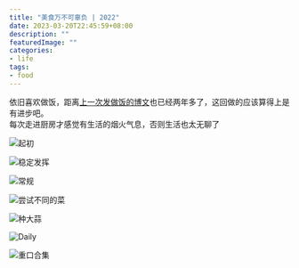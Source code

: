 ```yaml
---
title: "美食万不可辜负 | 2022"
date: 2023-03-20T22:45:59+08:00
description: ""
featuredImage: ""
categories:
- life
tags:
- food
---
```


依旧喜欢做饭，距离[上一次发做饭的博文](../daily-cooking/)也已经两年多了，这回做的应该算得上是有进步吧。  
每次走进厨房才感觉有生活的烟火气息，否则生活也太无聊了

![起初](https://cdn.zggsong.cn/2023/03/20/img_1140.jpg!webp)


![稳定发挥](https://cdn.zggsong.cn/2023/03/20/img_1140.JPG!webp)


![常规](https://cdn.zggsong.cn/2023/03/20/img_1142.jpg!webp)


![尝试不同的菜](https://cdn.zggsong.cn/2023/03/20/img_1143.jpg!webp)


![种大蒜](https://cdn.zggsong.cn/2023/03/20/img_1144.jpg!webp)


![Daily](https://cdn.zggsong.cn/2023/03/20/img_1145.jpg!webp)


![重口合集](https://cdn.zggsong.cn/2023/03/20/img_1103.jpg!webp)